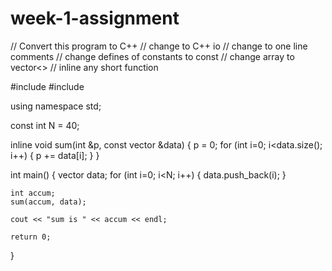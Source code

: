 # week-1-assignment
// Convert this program to C++
// change to C++ io
// change to one line comments
// change defines of constants to const
// change array to vector<>
// inline any short function

#include <iostream>
#include <vector>

using namespace std;

const int N = 40;

inline void sum(int &p, const vector<int> &data)
{
	p = 0;
	for (int i=0; i<data.size(); i++)
	{
		p += data[i];
	}
}

int main()
{
	vector<int> data;
	for (int i=0; i<N; i++)
	{
		data.push_back(i);
	}

	int accum;
	sum(accum, data);

	cout << "sum is " << accum << endl;

	return 0;
}
